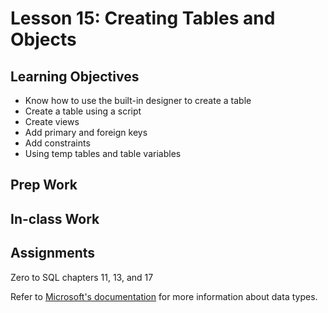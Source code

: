 # Lesson 15: Creating Tables and Objects

## Learning Objectives
* Know how to use the built-in designer to create a table
* Create a table using a script
* Create views
* Add primary and foreign keys
* Add constraints
* Using temp tables and table variables

## Prep Work

## In-class Work

## Assignments
Zero to SQL chapters 11, 13, and 17

Refer to [Microsoft's documentation](https://docs.microsoft.com/en-us/sql/t-sql/data-types/data-types-transact-sql) for more information about data types.
